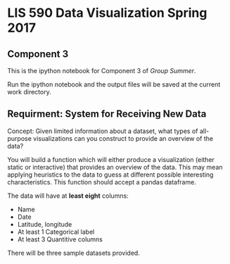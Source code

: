 # LIS 590 Data Visualization Spring 2017 
## Component 3

This is the ipython notebook for Component 3 of *Group Summer*.

Run the ipython notebook and the output files will be saved at the current work directory.

## Requirment: System for Receiving New Data

Concept: Given limited information about a dataset, what types of all-purpose visualizations can you construct to provide an overview of the data?

You will build a function which will either produce a visualization (either static or interactive) that provides an overview of the data. This may mean applying heuristics to the data to guess at different possible interesting characteristics. This function should accept a pandas dataframe.

The data will have at **least eight** columns:

* Name
* Date
* Latitude, longitude
* At least 1 Categorical label
* At least 3 Quantitive columns

There will be three sample datasets provided.
